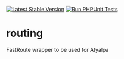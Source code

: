 [![Latest Stable Version](https://img.shields.io/packagist/v/atyalpa/routing)](https://packagist.org/packages/atyalpa/routing)
[![Run PHPUnit Tests](https://github.com/Atyalpa/routing/actions/workflows/php.yml/badge.svg)](https://github.com/Atyalpa/routing/actions/workflows/php.yml)

# routing
FastRoute wrapper to be used for Atyalpa
